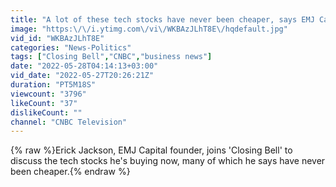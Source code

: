 ```yaml
---
title: "A lot of these tech stocks have never been cheaper, says EMJ Capital's Jackson"
image: "https:\/\/i.ytimg.com\/vi\/WKBAzJLhT8E\/hqdefault.jpg"
vid_id: "WKBAzJLhT8E"
categories: "News-Politics"
tags: ["Closing Bell","CNBC","business news"]
date: "2022-05-28T04:14:13+03:00"
vid_date: "2022-05-27T20:26:21Z"
duration: "PT5M18S"
viewcount: "3796"
likeCount: "37"
dislikeCount: ""
channel: "CNBC Television"
---
```

{% raw %}Erick Jackson, EMJ Capital founder, joins 'Closing Bell' to discuss the tech stocks he's buying now, many of which he says have never been cheaper.{% endraw %}

